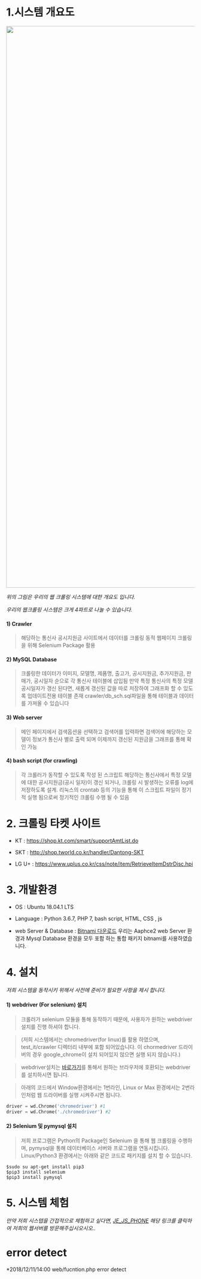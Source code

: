# 1.시스템 개요도

<div>
<img width="1500" src="https://user-images.githubusercontent.com/45190560/49719579-e0209a00-fca0-11e8-8d01-c2cf6405365c.PNG">
</div>

*위의 그림은 우리의 웹 크롤링 시스템에 대한 개요도 입니다.*

*우리의 웹크롤링 시스템은 크게 4파트로 나눌 수 있습니다.*


  #### 1) Crawler 
>해당하는 통신사 공시지원금 사이트에서 데이터를 크롤링
>동적 웹페이지 크롤링을 위해 Selenium Package 활용
    
  #### 2) MySQL Database 
>크롤링한 데이터가 이미지, 모델명, 제품명, 출고가, 공시지원금, 추가지원금, 판매가, 공시일자 순으로 각 통신사 테이블에 삽입됨
>만약 특정 통신사의 특정 모델 공시일자가 갱신 된다면, 새롭게 갱신된 값을 따로 저장하여 그래프화 할 수 있도록 업데이트전용 테이블 존재
>crawler/db_sch.sql파일을 통해 테이블과 데이터를 가져올 수 있습니다

  #### 3) Web server
>메인 페이지에서 검색옵션을 선택하고 검색어를 입력하면 검색어에 해당하는 모델이 정보가 통신사 별로 출력 되며 이제까지 갱신된 지원금을 그래프를 통해 확인 가능

  #### 4) bash script (for crawling)  
>각 크롤러가 동작할 수 있도록 작성 된 스크립트
>해당하는 통신사에서 특정 모델에 대한 공시지원금(공시 일자)이 갱신 되거나, 크롤링 시 발생하는 오류를 log에 저장하도록 설계.
>리눅스의 crontab 등의 기능을 통해 이 스크립트 파일이 정기적 실행 됨으로써 정기적인 크롤링 수행 될 수 있음



# 2. 크롤링 타켓 사이트

 * KT : https://shop.kt.com/smart/supportAmtList.do

 * SKT : http://shop.tworld.co.kr/handler/Dantong-SKT

 * LG U+ : https://www.uplus.co.kr/css/note/item/RetrieveItemDstrDisc.hpi

# 3. 개발환경

  * OS : Ubuntu 18.04.1 LTS

  * Language : Python 3.6.7, PHP 7, bash script, HTML, CSS , js
  
  * web Server & Database : [Bitnami 다운로드](https://bitnami.com/stack/wamp/installer)
    우리는 Aaphce2 web Server 환경과 Mysql Database 환경을 모두 포함 하는 통합 패키지 bitnami를 사용하였습니다.


# 4. 설치

  *저희 시스템을 동작시키 위해서 사전에 준비가 필요한 사항을 제시 합니다.*

  #### 1) webdriver (For selenium) 설치

  >크롤러가 selenium 모듈을 통해 동작하기 때문에, 사용자가 원하는 webdriver 설치를 진행 하셔야 합니다.
  
  >(저희 시스템에서는 chromedriver(for linux)를 활용 하였으며, test_it/crawler 디렉터리 내부에 포함 되어있습니다.
  >이 chormedriver 드라이버의 경우 google_chrome이 설치 되어있지 않으면 실행 되지 않습니다.)

  >webdriver설치는 [바로가기](https://www.seleniumhq.org/download/)를 통해서 원하는 브라우저에 호환되는 webdriver를 설치하시면 됩니다.
  
  >아래의 코드에서 Window환경에서는 1번라인, Linux or Max 환경에서는 2번라인처럼 웹 드라이버를 실행 시켜주시면 됩니다.
  
  ```python
  driver = wd.Chrome('chromedriver') #1
  driver = wd.Chrome('./chromedriver') #2
  ```

  #### 2) Selenium 및 pymysql 설치

  >저희 프로그램은 Python의 Package인 Selenium 을 통해 웹 크롤링을 수행하며,
  >pymysql을 통해 데이터베이스 서버와 프로그램을 연동시킵니다. Linux/Python3 환경에서는 아래와 같은 코드로 패키지를 설치 할 수 있습니다.

  ```
  $sudo su apt-get install pip3
  $pip3 install selenium
  $pip3 install pymysql
  ```

# 5. 시스템 체험

  *만약 저희 시스텝을 간접적으로 체험하고 싶다면, [JE_JS_PHONE](http://210.117.181.26:8080/index.php) 해당 링크를 클릭하여 저희의 웹서버를 방문해주십시오시오..*

#  error detect
*2018/12/11/14:00 web/fucntion.php error detect 
